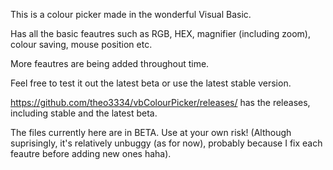 This is a colour picker made in the wonderful Visual Basic.

Has all the basic feautres such as RGB, HEX, magnifier (including zoom), colour saving, mouse position etc.

More feautres are being added throughout time. 

Feel free to test it out the latest beta or use the latest stable version.

https://github.com/theo3334/vbColourPicker/releases/ has the releases, including stable and the latest beta.

The files currently here are in BETA. Use at your own risk! (Although suprisingly, it's relatively unbuggy (as for now), probably because I fix each feautre before adding new ones haha).
